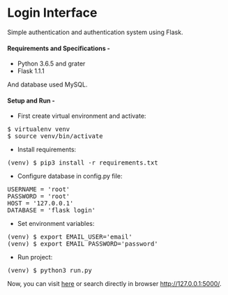 # Login Interface
Simple authentication and authentication system using Flask.

#### Requirements and Specifications -
* Python 3.6.5 and grater
* Flask 1.1.1

And database used MySQL.

#### Setup and Run -
* First create virtual environment and activate:
<pre>
$ virtualenv venv
$ source venv/bin/activate
</pre>
* Install requirements:
<pre>
(venv) $ pip3 install -r requirements.txt
</pre>
* Configure database in config.py file:
<pre>
USERNAME = 'root'
PASSWORD = 'root'
HOST = '127.0.0.1'
DATABASE = 'flask_login'
</pre>
* Set environment variables:
<pre>
(venv) $ export EMAIL_USER='email'
(venv) $ export EMAIL_PASSWORD='password'
</pre>
* Run project:
<pre>
(venv) $ python3 run.py
</pre>

Now, you can visit [here](http://127.0.0.1:5000/) or search directly in browser http://127.0.0.1:5000/.
